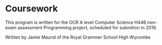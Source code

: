 # Coursework
This program is written for the OCR A level Computer Science H446 non-exam assessment Programming project, scheduled for submition in 2019.

Written by Jamie Maund of the Royal Grammer School High Wycombe

